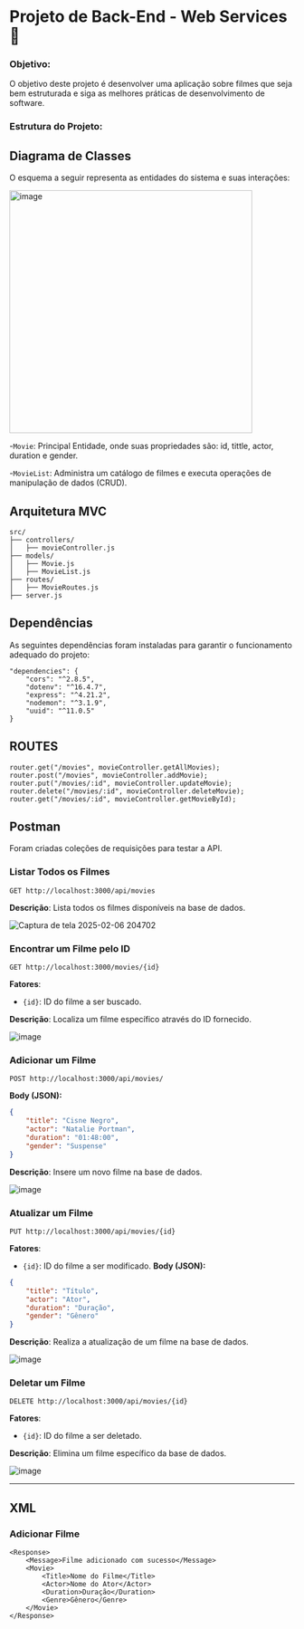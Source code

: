 # Projeto de Back-End - Web Services🎈

### Objetivo:
O objetivo deste projeto é desenvolver uma aplicação sobre filmes que seja bem estruturada e siga as melhores práticas de desenvolvimento de software.

### Estrutura do Projeto:

##  Diagrama de Classes
O esquema a seguir representa as entidades do sistema e suas interações:

<img width="429" alt="image" src="https://github.com/user-attachments/assets/fe7a4427-642b-435d-b2a2-06a7f1cdf1c7" />




-`Movie`: Principal Entidade, onde suas propriedades são: id, tittle, actor, duration e gender.

-`MovieList`: Administra um catálogo de filmes e executa operações de manipulação de dados (CRUD).

## Arquitetura MVC
```
src/
├── controllers/
│   ├── movieController.js
├── models/
│   ├── Movie.js
│   ├── MovieList.js
├── routes/
│   ├── MovieRoutes.js
├── server.js
```
##  Dependências
As seguintes dependências foram instaladas para garantir o funcionamento adequado do projeto:
```
"dependencies": {
    "cors": "^2.8.5",
    "dotenv": "^16.4.7",
    "express": "^4.21.2",
    "nodemon": "^3.1.9",
    "uuid": "^11.0.5"
}
```
## ROUTES
```
router.get("/movies", movieController.getAllMovies);
router.post("/movies", movieController.addMovie);
router.put("/movies/:id", movieController.updateMovie);
router.delete("/movies/:id", movieController.deleteMovie);
router.get("/movies/:id", movieController.getMovieById);
```

## Postman
Foram criadas coleções de requisições para testar a API.

### Listar Todos os Filmes

```http
GET http://localhost:3000/api/movies
```
**Descrição**: Lista todos os filmes disponíveis na base de dados.

![Captura de tela 2025-02-06 204702](https://github.com/user-attachments/assets/462e977b-6d98-458c-a9cf-ce2ea829a0fe)

###  Encontrar um Filme pelo ID

```http
GET http://localhost:3000/movies/{id}
```

**Fatores**:
- `{id}`: ID do filme a ser buscado.

**Descrição**: Localiza um filme específico através do ID fornecido.

![image](https://github.com/user-attachments/assets/7d26b9e6-c695-47b2-81cf-2208d894585d)

###  Adicionar um Filme

```http
POST http://localhost:3000/api/movies/
```

**Body (JSON):**
```json
{
    "title": "Cisne Negro",
    "actor": "Natalie Portman",
    "duration": "01:48:00",
    "gender": "Suspense"
}
```

**Descrição**: Insere um novo filme na base de dados.

![image](https://github.com/user-attachments/assets/55e04c8b-68b4-434a-b87c-302deba702c0)

### Atualizar um Filme

```http
PUT http://localhost:3000/api/movies/{id}
```

**Fatores**:
- `{id}`: ID do filme a ser modificado.
**Body (JSON):**
```json
{
    "title": "Título",
    "actor": "Ator",
    "duration": "Duração",
    "gender": "Gênero"
}
```

**Descrição**: Realiza a atualização de um filme na base de dados.

![image](https://github.com/user-attachments/assets/f317ca8a-168a-44f7-afe2-7cbf17815526)

###  Deletar um Filme

```http
DELETE http://localhost:3000/api/movies/{id}
```

**Fatores**:
- `{id}`: ID do filme a ser deletado.

**Descrição**: Elimina um filme específico da base de dados.

![image](https://github.com/user-attachments/assets/f148c553-d574-4eec-a425-799f61b53c70)

---

## XML

### Adicionar Filme

```
<Response>
    <Message>Filme adicionado com sucesso</Message>
    <Movie>
        <Title>Nome do Filme</Title>
        <Actor>Nome do Ator</Actor>
        <Duration>Duração</Duration>
        <Genre>Gênero</Genre>
    </Movie>
</Response>

```



